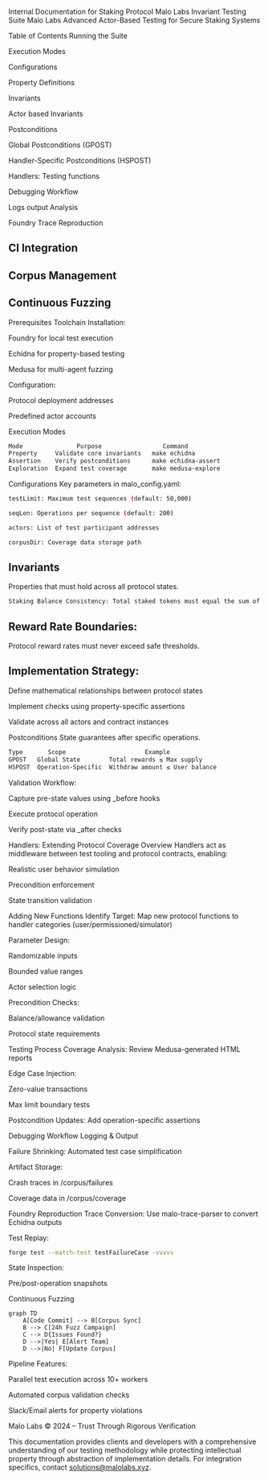 Internal Documentation for Staking Protocol Malo Labs Invariant Testing Suite
Malo Labs
Advanced Actor-Based Testing for Secure Staking Systems

Table of Contents
Running the Suite


Execution Modes

Configurations

Property Definitions

Invariants

Actor based Invariants

Postconditions

Global Postconditions (GPOST)

Handler-Specific Postconditions (HSPOST)

Handlers: Testing functions

Debugging Workflow

Logs output Analysis

Foundry Trace Reproduction

## CI Integration

## Corpus Management

## Continuous Fuzzing

Prerequisites
Toolchain Installation:

Foundry for local test execution

Echidna for property-based testing

Medusa for multi-agent fuzzing

Configuration:

Protocol deployment addresses

Predefined actor accounts 

Execution Modes
```css
Mode	           Purpose	               Command
Property	 Validate core invariants	make echidna
Assertion	 Verify postconditions	    make echidna-assert
Exploration	 Expand test coverage	    make medusa-explore
```
Configurations
Key parameters in malo_config.yaml:
```bash
testLimit: Maximum test sequences (default: 50,000)

seqLen: Operations per sequence (default: 200)

actors: List of test participant addresses

corpusDir: Coverage data storage path
```
##  Invariants

Properties that must hold across all protocol states.

```bash
Staking Balance Consistency: Total staked tokens must equal the sum of individual user balances.
```
## Reward Rate Boundaries:

Protocol reward rates must never exceed safe thresholds.

## Implementation Strategy:

Define mathematical relationships between protocol states

Implement checks using property-specific assertions

Validate across all actors and contract instances

Postconditions
State guarantees after specific operations.
```bash
Type	   Scope	                  Example
GPOST	Global State	    Total rewards ≤ Max supply
HSPOST	Operation-Specific	Withdraw amount ≤ User balance
```
Validation Workflow:

Capture pre-state values using _before hooks

Execute protocol operation

Verify post-state via _after checks

Handlers: Extending Protocol Coverage
Overview
Handlers act as middleware between test tooling and protocol contracts, enabling:

Realistic user behavior simulation

Precondition enforcement

State transition validation

Adding New Functions
Identify Target: Map new protocol functions to handler categories (user/permissioned/simulator)

Parameter Design:

Randomizable inputs

Bounded value ranges

Actor selection logic

Precondition Checks:

Balance/allowance validation

Protocol state requirements

Testing Process
Coverage Analysis: Review Medusa-generated HTML reports

Edge Case Injection:

Zero-value transactions

Max limit boundary tests

Postcondition Updates: Add operation-specific assertions

Debugging Workflow
Logging & Output


Failure Shrinking: Automated test case simplification

Artifact Storage:

Crash traces in /corpus/failures

Coverage data in /corpus/coverage

Foundry Reproduction
Trace Conversion: Use malo-trace-parser to convert Echidna outputs

Test Replay:

```bash
forge test --match-test testFailureCase -vvvvv  
```
State Inspection:

Pre/post-operation snapshots

Continuous Fuzzing
```mermaid
graph TD  
    A[Code Commit] --> B[Corpus Sync]  
    B --> C[24h Fuzz Campaign]  
    C --> D{Issues Found?}  
    D -->|Yes| E[Alert Team]  
    D -->|No| F[Update Corpus]  
```
Pipeline Features:

Parallel test execution across 10+ workers

Automated corpus validation checks

Slack/Email alerts for property violations

Malo Labs © 2024 – Trust Through Rigorous Verification

This documentation provides clients and developers with a comprehensive understanding of our testing methodology while protecting intellectual property through abstraction of implementation details. For integration specifics, contact solutions@malolabs.xyz.